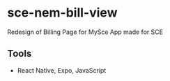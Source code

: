# sce-nem-bill-view
Redesign of Billing Page for MySce App made for SCE

## Tools
- React Native, Expo, JavaScript
